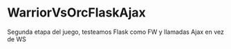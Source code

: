 WarriorVsOrcFlaskAjax
=====================

Segunda etapa del juego, testeamos Flask como FW y llamadas Ajax en vez de WS
